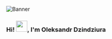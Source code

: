 ![Banner](https://media.giphy.com/media/13HgwGsXF0aiGY/giphy.gif)
### Hi! <img src="https://raw.githubusercontent.com/MartinHeinz/MartinHeinz/master/wave.gif" width="30px">, I'm Oleksandr Dzindziura
